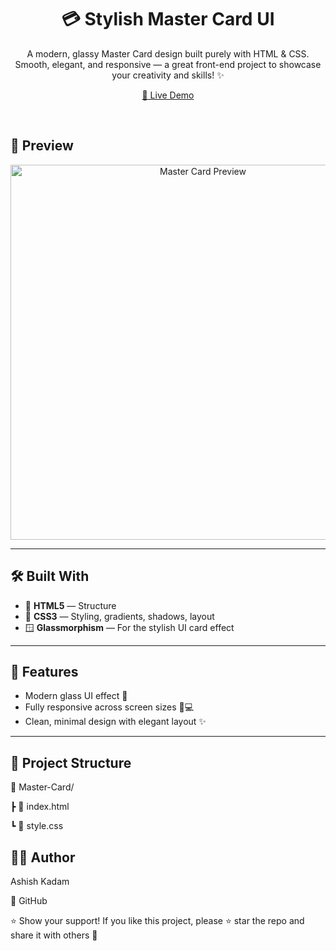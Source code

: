 <h1 align="center">💳 Stylish Master Card UI</h1>

<p align="center">
  A modern, glassy Master Card design built purely with HTML & CSS. <br>
  Smooth, elegant, and responsive — a great front-end project to showcase your creativity and skills! ✨
</p>

<p align="center">
  <a href="https://ashishkadam03.github.io/Master-Card/" target="_blank">🚀 Live Demo</a>
</p>

<br>

## 📸 Preview

<p align="center">
  <a href="https://ashishkadam03.github.io/Master-Card/" target="_blank">
    <img src="https://raw.githubusercontent.com/ashishkadam03/Master-Card/main/images/master-card-preview.png" width="600" alt="Master Card Preview"/>
  </a>
</p>


---

## 🛠️ Built With

- 🧱 **HTML5** — Structure
- 🎨 **CSS3** — Styling, gradients, shadows, layout
- 🪟 **Glassmorphism** — For the stylish UI card effect

---

## 🔧 Features

- Modern glass UI effect 💠
- Fully responsive across screen sizes 📱💻
- Clean, minimal design with elegant layout ✨

---

## 📂 Project Structure
📁 Master-Card/

┣ 📄 index.html

┗ 📄 style.css

## 🙋‍♂️ Author
Ashish Kadam

🔗 GitHub

⭐ Show your support!
If you like this project, please ⭐ star the repo and share it with others 💖
